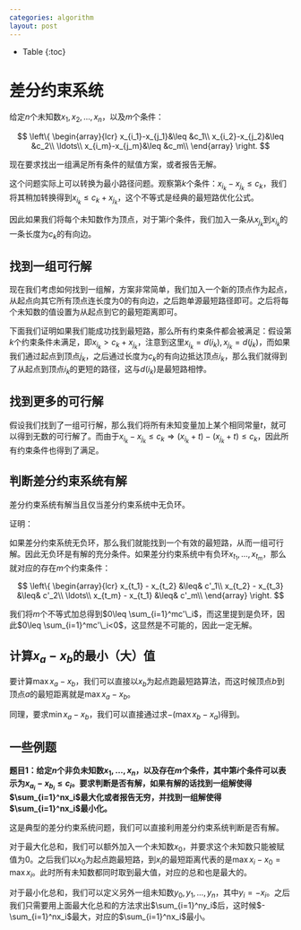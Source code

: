 ```yaml
---
categories: algorithm
layout: post
---
```


- Table
{:toc}

# 差分约束系统

给定$n$个未知数$x_1,x_2,\ldots,x_n$，以及$m$个条件：

$$
\left\{
\begin{array}{lcr}
x_{i_1}-x_{j_1}&\leq &c_1\\
x_{i_2}-x_{j_2}&\leq &c_2\\
\ldots\\
x_{i_m}-x_{j_m}&\leq &c_m\\
\end{array}
\right.
$$

现在要求找出一组满足所有条件的赋值方案，或者报告无解。

这个问题实际上可以转换为最小路径问题。观察第$k$个条件：$x_{i_k}-x_{j_k}\leq c_k$，我们将其稍加转换得到$x_{i_k}\leq c_k+x_{j_k}$，这个不等式是经典的最短路优化公式。

因此如果我们将每个未知数作为顶点，对于第$i$个条件，我们加入一条从$x_{j_k}$到$x_{i_k}$的一条长度为$c_k$的有向边。

## 找到一组可行解

现在我们考虑如何找到一组解，方案非常简单，我们加入一个新的顶点作为起点，从起点向其它所有顶点连长度为$0$的有向边，之后跑单源最短路径即可。之后将每个未知数的值设置为从起点到它的最短距离即可。

下面我们证明如果我们能成功找到最短路，那么所有约束条件都会被满足：假设第$k$个约束条件未满足，即$x_{i_k}> c_k+x_{j_k}$，注意到这里$x_{i_k}=d(i_k),x_{j_k}=d(j_k)$，而如果我们通过起点到顶点$j_k$，之后通过长度为$c_k$的有向边抵达顶点$i_k$，那么我们就得到了从起点到顶点$i_k$的更短的路径，这与$d(i_k)$是最短路相悖。

## 找到更多的可行解

假设我们找到了一组可行解，那么我们将所有未知变量加上某个相同常量$t$，就可以得到无数的可行解了。而由于$x_{i_k}-x_{j_k}\leq c_k\Rightarrow (x_{i_k}+t)-(x_{j_k}+t)\leq c_k$，因此所有约束条件也得到了满足。

## 判断差分约束系统有解

差分约束系统有解当且仅当差分约束系统中无负环。

证明：

如果差分约束系统无负环，那么我们就能找到一个有效的最短路，从而一组可行解。因此无负环是有解的充分条件。如果差分约束系统中有负环$x_{t_1},\ldots, x_{t_m}$，那么就对应的存在$m$个约束条件：

$$
\left\{
\begin{array}{lcr}
x_{t_1} - x_{t_2} &\leq& c'_1\\
x_{t_2} - x_{t_3} &\leq& c'_2\\
\ldots\\ 
x_{t_m} - x_{t_1} &\leq& c'_m\\
\end{array}
\right.
$$

我们将$m$个不等式加总得到$0\leq \sum_{i=1}^mc'\_i$，而这里提到是负环，因此$0\leq \sum_{i=1}^mc'\_i<0$，这显然是不可能的，因此一定无解。

## 计算$x_a-x_b$的最小（大）值

要计算$\max x_a-x_b$，我们可以直接以$x_b$为起点跑最短路算法，而这时候顶点$b$到顶点$a$的最短距离就是$\max x_a-x_b$。

同理，要求$\min x_a-x_b$，我们可以直接通过求$-(\max x_b-x_a)$得到。

## 一些例题

**题目1：给定$n$个非负未知数$x_1,\ldots,x_n$，以及存在$m$个条件，其中第$i$个条件可以表示为$x_{a_i}-x_{b_i}\leq c_i$。要求判断是否有解，如果有解的话找到一组解使得$\sum_{i=1}^nx_i$最大化或者报告无穷，并找到一组解使得$\sum_{i=1}^nx_i$最小化。**

这是典型的差分约束系统问题，我们可以直接利用差分约束系统判断是否有解。

对于最大化总和，我们可以额外加入一个未知数$x_0$，并要求这个未知数只能被赋值为$0$。之后我们以$x_0$为起点跑最短路，到$x_i$的最短距离代表的是$\max x_i-x_0=\max x_i$。此时所有未知数都同时取到最大值，对应的总和也是最大的。

对于最小化总和，我们可以定义另外一组未知数$y_0,y_1,\ldots,y_n$，其中$y_i=-x_i$。之后我们只需要用上面最大化总和的方法求出$\sum_{i=1}^ny_i$后，这时候$-\sum_{i=1}^nx_i$最大，对应的$\sum_{i=1}^nx_i$最小。